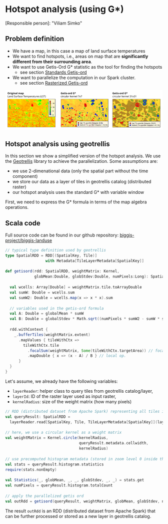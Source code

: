# Hotspot analysis (using G*)

[Responsible person]: "Viliam Simko"

## Problem definition

- We have a map, in this case a map of land surface temperatures
- We want to find hotspots, i.e., areas on map that are **significantly different from their surrounding area**.
- We want to use Getis-Ord G* statistic as the tool for finding the hotspots
    - see section [Standards Getis-ord](../../methods/getis-ord.md)
- We want to parallelize the computation in our Spark cluster.
    - see section [Rasterized Getis-ord](../../methods/getis-ord-raster.md)

[![Example LST and Getis-ord](getis-ord-example.svg)](getis-ord-example.svg)

## Hotspot analysis using geotrellis

In this section we show a simplified version of the hotspot analysis.
We use the [Geotrellis](https://github.com/locationtech/geotrellis) library to achieve the parallelization.
Some assumptions are:

- we use 2-dimenational data (only the spatial part without the time component)
- we store our data as a layer of tiles in geotrellis catalog (distributed raster)
- our hotspot analysis uses the standard G* with variable window

First, we need to express the G* formula in terms of the map algebra operations.

## Scala code

Full source code can be found in our github repository: 
[biggis-project/biggis-landuse](https://github.com/biggis-project/biggis-landuse/blob/master/src/main/scala/biggis/landuse/spark/examples/SpatialGetisOrd.scala)

```scala
// typical type definition used by geotrellis
type SpatialRDD = RDD[(SpatialKey, Tile)]
                  with Metadata[TileLayerMetadata[SpatialKey]]
  
def getisord(rdd: SpatialRDD, weightMatrix: Kernel,
             globMean:Double, globStdev:Double, numPixels:Long): SpatialRDD = {

  val wcells: Array[Double] = weightMatrix.tile.toArrayDouble
  val sumW: Double = wcells.sum
  val sumW2: Double = wcells.map(x => x * x).sum
  
  // variables used in the getis-ord formula
  val A: Double = globalMean * sumW
  val B: Double = globalStdev * Math.sqrt((numPixels * sumW2 - sumW * sumW) / (numPixels - 1))

  rdd.withContext {
    _.bufferTiles(weightMatrix.extent)
      .mapValues { tileWithCtx =>
        tileWithCtx.tile
          .focalSum(weightMatrix, Some(tileWithCtx.targetArea)) // focal op.
          .mapDouble { x => (x - A) / B } // local op.
      }
  }
}
```

Let's assume, we already have the following variables:

- `layerReader`: helper class to query tiles from geotrellis catalog/layer,
- `layerId`: ID of the raster layer used as input raster,
- `kernelRadius`: size of the weight matrix (how many pixels)

```scala
// RDD (distributed dataset from Apache Spark) representing all tiles in the layer 
val queryResult: SpatialRDD =
  layerReader.read[SpatialKey, Tile, TileLayerMetadata[SpatialKey]](layerId)

// here, we use a circular kernel as a weight matrix
val weightMatrix = Kernel.circle(kernelRadius,
                                 queryResult.metadata.cellwidth,
                                 kernelRadius)

// use precomputed histogram metadata (stored in zoom level 0 inside the layer)
val stats = queryResult.histogram.statistics
require(stats.nonEmpty)

val Statistics(_, globMean, _, _, globStdev, _, _) = stats.get
val numPixels = queryResult.histogram.totalCount

// apply the parallelized getis ord
val outRdd = getisord(queryResult, weightMatrix, globMean, globStdev, numPixels)
```

The result `outRdd` is an RDD (distributed dataset from Apache Spark) that can be further processed
or stored as a new layer in geotrellis catalog.
